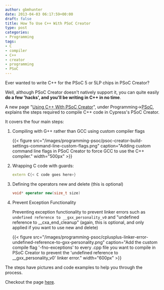```yaml
---
author: gbmhunter
date: 2013-04-03 06:17:59+00:00
draft: false
title: How To Use C++ With PSoC Creator
type: post
categories:
- Programming
tags:
- C
- compiler
- C++
- creator
- programming
- PSoC
---
```


Ever wanted to write C++ for the PSoC 5 or 5LP chips in PSoC Creator?

Well, although PSoC Creator doesn't natively support it, you can quite easily **do a few 'hacks', and you'll be writing in C++ in no time**.

A new page "[Using C++ With PSoC Creator](/programming/microcontrollers/psoc/using-cplusplus-with-psoc-creator)", under Programming->[PSoC](/programming/microcontrollers/psoc), explains the steps required to compile C++ code in Cypress's PSoC Creator.

It covers the four main steps:

1. Compiling with G++ rather than GCC using custom compiler flags

    {{< figure src="/images/programming-psoc/psoc-creator-build-settings-command-line-custom-flags.png" caption="Adding custom command line flags in PSoC Creator to force GCC to use the C++ compiler."  width="500px" >}}

2. Wrapping C code with guards:

    ```c++
    extern C{< C code goes here>}
    ```

3. Defining the operators new and delete (this is optional)

    ```c++
    void* operator new(size_t size)
    ```

4. Prevent Exception Functionality

    Preventing exception functionality to prevent linker errors such as `undefined reference to __gxx_personality_v0` and "undefined reference to __cxa_end_cleanup" (again, this is optional, and only applied if you want to use new and delete)
    
    {{< figure src="/images/programming-psoc/cplusplus-linker-error-undefined-reference-to-gxx-personality.png" caption="Add the custom compile flag '-fno-exceptions' to every .cpp file you want to compile in PSoC Creator to prevent the 'undefined reference to __gxx_personality_v0' linker error." width="600px" >}}

The steps have pictures and code examples to help you through the process.

Checkout the page [here](/programming/microcontrollers/psoc/using-cplusplus-with-psoc-creator).
